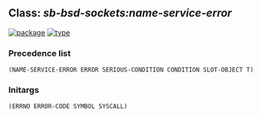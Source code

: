 ## Class: ***sb-bsd-sockets:name-service-error***
[![package](https://img.shields.io/badge/Package-SB--BSD--SOCKETS-5f9ea0.svg?style=social&colorA=999999)](../) [![type](https://img.shields.io/badge/Type-Class-5f9ea0.svg?style=social&colorA=999999)](../#class) 
### Precedence list
```
(NAME-SERVICE-ERROR ERROR SERIOUS-CONDITION CONDITION SLOT-OBJECT T)
```
### Initargs
```
(ERRNO ERROR-CODE SYMBOL SYSCALL)
```
